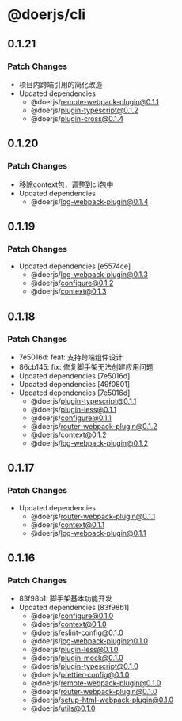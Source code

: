 # @doerjs/cli

## 0.1.21

### Patch Changes

- 项目内跨端引用的简化改造
- Updated dependencies
  - @doerjs/remote-webpack-plugin@0.1.1
  - @doerjs/plugin-typescript@0.1.2
  - @doerjs/plugin-cross@0.1.4

## 0.1.20

### Patch Changes

- 移除context包，调整到cli包中
- Updated dependencies
  - @doerjs/log-webpack-plugin@0.1.4

## 0.1.19

### Patch Changes

- Updated dependencies [e5574ce]
  - @doerjs/log-webpack-plugin@0.1.3
  - @doerjs/configure@0.1.2
  - @doerjs/context@0.1.3

## 0.1.18

### Patch Changes

- 7e5016d: feat: 支持跨端组件设计
- 86cb145: fix: 修复脚手架无法创建应用问题
- Updated dependencies [7e5016d]
- Updated dependencies [49f0801]
- Updated dependencies [7e5016d]
  - @doerjs/plugin-typescript@0.1.1
  - @doerjs/plugin-less@0.1.1
  - @doerjs/configure@0.1.1
  - @doerjs/router-webpack-plugin@0.1.2
  - @doerjs/context@0.1.2
  - @doerjs/log-webpack-plugin@0.1.2

## 0.1.17

### Patch Changes

- Updated dependencies
  - @doerjs/router-webpack-plugin@0.1.1
  - @doerjs/context@0.1.1
  - @doerjs/log-webpack-plugin@0.1.1

## 0.1.16

### Patch Changes

- 83f98b1: 脚手架基本功能开发
- Updated dependencies [83f98b1]
  - @doerjs/configure@0.1.0
  - @doerjs/context@0.1.0
  - @doerjs/eslint-config@0.1.0
  - @doerjs/log-webpack-plugin@0.1.0
  - @doerjs/plugin-less@0.1.0
  - @doerjs/plugin-mock@0.1.0
  - @doerjs/plugin-typescript@0.1.0
  - @doerjs/prettier-config@0.1.0
  - @doerjs/remote-webpack-plugin@0.1.0
  - @doerjs/router-webpack-plugin@0.1.0
  - @doerjs/setup-html-webpack-plugin@0.1.0
  - @doerjs/utils@0.1.0
